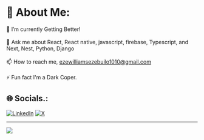 # 💫 About Me:
🔭 I’m currently Getting Better!<br><br>💬 Ask me about React, React native, javascript, firebase, Typescript, and Next, Nest, Python, Django<br><br>📫 How to reach me, ezewilliamsezebuilo1010@gmail.com<br><br>⚡ Fun fact I'm a Dark Coper.


## 🌐 Socials.:
[![LinkedIn](https://img.shields.io/badge/LinkedIn-%230077B5.svg?logo=linkedin&logoColor=white)](https://linkedin.com/in/mysticwillz) [![X](https://img.shields.io/badge/X-black.svg?logo=X&logoColor=white)](https://x.com/mysticwillz) 


---
[![](https://visitcount.itsvg.in/api?id=mysticwillz&icon=0&color=0)](https://visitcount.itsvg.in)


